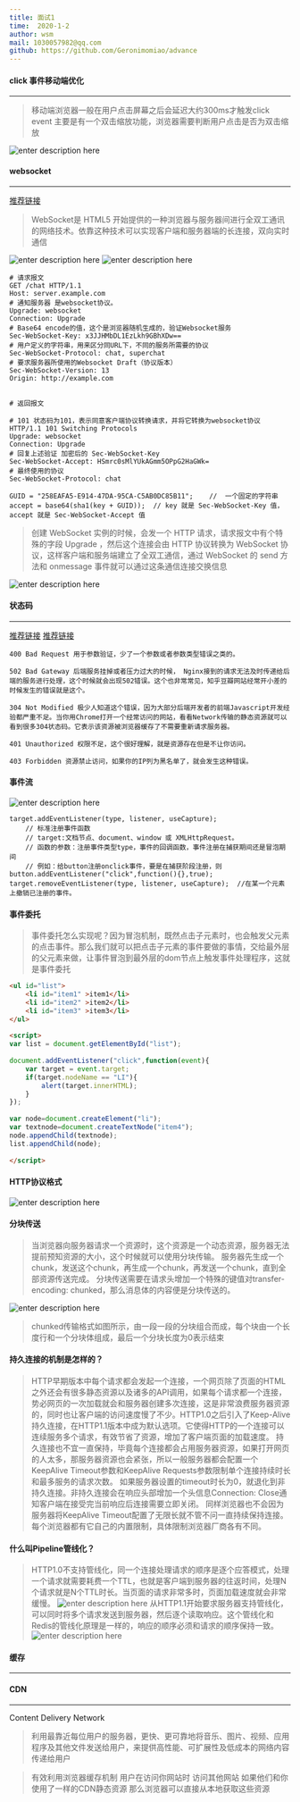 ```yaml
---
title: 面试1
time:  2020-1-2
author: wsm
mail: 1030057982@qq.com
github: https://github.com/Geronimomiao/advance
---
```

#### click 事件移动端优化 
****
> 移动端浏览器一般在用户点击屏幕之后会延迟大约300ms才触发click event
> 主要是有一个双击缩放功能，浏览器需要判断用户点击是否为双击缩放

![enter description here](https://img.wsmpage.cn/learning/2020-1-2/1577930059057.png)


#### websocket
****
[推荐链接](https://juejin.im/post/5dd4b991e51d450818244c30)
> WebSocket是 HTML5 开始提供的一种浏览器与服务器间进行全双工通讯的网络技术。依靠这种技术可以实现客户端和服务器端的长连接，双向实时通信

![enter description here](https://img.wsmpage.cn/learning/2020-1-2/1577933626655.png)
![enter description here](https://img.wsmpage.cn/learning/2020-1-2/1577939056101.png)

```
# 请求报文
GET /chat HTTP/1.1
Host: server.example.com
# 通知服务器 是websocket协议。
Upgrade: websocket
Connection: Upgrade
# Base64 encode的值，这个是浏览器随机生成的，验证Websocket服务 
Sec-WebSocket-Key: x3JJHMbDL1EzLkh9GBhXDw==
# 用户定义的字符串，用来区分同URL下，不同的服务所需要的协议
Sec-WebSocket-Protocol: chat, superchat
# 要求服务器所使用的Websocket Draft（协议版本）
Sec-WebSocket-Version: 13
Origin: http://example.com


# 返回报文

# 101 状态码为101，表示同意客户端协议转换请求，并将它转换为websocket协议
HTTP/1.1 101 Switching Protocols
Upgrade: websocket
Connection: Upgrade
# 回复上述验证 加密后的 Sec-WebSocket-Key
Sec-WebSocket-Accept: HSmrc0sMlYUkAGmm5OPpG2HaGWk=
# 最终使用的协议
Sec-WebSocket-Protocol: chat
```

```
GUID = "258EAFA5-E914-47DA-95CA-C5AB0DC85B11";    //  一个固定的字符串
accept = base64(sha1(key + GUID));	// key 就是 Sec-WebSocket-Key 值，accept 就是 Sec-WebSocket-Accept 值

```


> 创建 WebSocket 实例的时候，会发一个 HTTP 请求，请求报文中有个特殊的字段 Upgrade ，然后这个连接会由 HTTP 协议转换为 WebSocket 协议，这样客户端和服务端建立了全双工通信，通过 WebSocket 的 send 方法和 onmessage 事件就可以通过这条通信连接交换信息


![enter description here](https://img.wsmpage.cn/learning/2020-1-2/1577945180817.png)



#### 状态码
****
[推荐链接](https://www.jianshu.com/p/31d36e171b9d)
[推荐链接](https://blog.csdn.net/peipeiluo/article/details/80157232)
```
400 Bad Request 用于参数验证，少了一个参数或者参数类型错误之类的。

502 Bad Gateway 后端服务挂掉或者压力过大的时候， Nginx接到的请求无法及时传递给后端的服务进行处理，这个时候就会出现502错误。这个也非常常见，知乎豆瓣网站经常开小差的时候发生的错误就是这个。

304 Not Modified 极少人知道这个错误，因为大部分后端开发者的前端Javascript开发经验都严重不足。当你用Chrome打开一个经常访问的网站，看看Network传输的静态资源就可以看到很多304状态码。它表示该资源被浏览器缓存了不需要重新请求服务器。

401 Unauthorized 权限不足，这个很好理解，就是资源存在但是不让你访问。

403 Forbidden 资源禁止访问，如果你的IP列为黑名单了，就会发生这种错误。
```

#### 事件流

![enter description here](https://img.wsmpage.cn/learning/2020-1-2/1577930945216.png)



```
target.addEventListener(type, listener, useCapture);  
    // 标准注册事件函数
    // target:文档节点、document、window 或 XMLHttpRequest。
    // 函数的参数：注册事件类型type，事件的回调函数，事件注册在捕获期间还是冒泡期间
    // 例如：给button注册onclick事件，要是在捕获阶段注册，则 button.addEventListener("click",function(){},true);
target.removeEventListener(type, listener, useCapture);  //在某一个元素上撤销已注册的事件。

```

#### 事件委托
> 事件委托怎么实现呢？因为冒泡机制，既然点击子元素时，也会触发父元素的点击事件。那么我们就可以把点击子元素的事件要做的事情，交给最外层的父元素来做，让事件冒泡到最外层的dom节点上触发事件处理程序，这就是事件委托

```html
<ul id="list">
    <li id="item1" >item1</li>
    <li id="item2" >item2</li>
    <li id="item3" >item3</li>
</ul>
  
<script>
var list = document.getElementById("list");
  
document.addEventListener("click",function(event){
    var target = event.target;
    if(target.nodeName == "LI"){
        alert(target.innerHTML);
    }
});
  
var node=document.createElement("li");
var textnode=document.createTextNode("item4");
node.appendChild(textnode);
list.appendChild(node);
  
</script>
```

#### HTTP协议格式
![enter description here](https://img.wsmpage.cn/learning/2020-1-2/1577938740861.png)



#### 分块传送
> 当浏览器向服务器请求一个资源时，这个资源是一个动态资源，服务器无法提前预知资源的大小，这个时候就可以使用分块传输。
>服务器先生成一个chunk，发送这个chunk，再生成一个chunk，再发送一个chunk，直到全部资源传送完成。
>分块传送需要在请求头增加一个特殊的键值对transfer-encoding: chunked，那么消息体的内容便是分块传送的。

![enter description here](https://img.wsmpage.cn/learning/2020-1-2/1577946123166.png)

> chunked传输格式如图所示，由一段一段的分块组合而成，每个块由一个长度行和一个分块体组成，最后一个分块长度为0表示结束

#### 持久连接的机制是怎样的？
> HTTP早期版本中每个请求都会发起一个连接，一个网页除了页面的HTML之外还会有很多静态资源以及诸多的API调用，如果每个请求都一个连接，势必网页的一次加载就会和服务器创建多次连接，这是非常浪费服务器资源的，同时也让客户端的访问速度慢了不少。HTTP1.0之后引入了Keep-Alive持久连接，在HTTP1.1版本中成为默认选项。它使得HTTP的一个连接可以连续服务多个请求，有效节省了资源，增加了客户端页面的加载速度。
> 持久连接也不宜一直保持，毕竟每个连接都会占用服务器资源，如果打开网页的人太多，那服务器资源也会紧张，所以一般服务器都会配置一个KeepAlive Timeout参数和KeepAlive Requests参数限制单个连接持续时长和最多服务的请求次数。
> 如果服务器设置的timeout时长为0，就退化到非持久连接。非持久连接会在响应头部增加一个头信息Connection: Close通知客户端在接受完当前响应后连接需要立即关闭。
> 同样浏览器也不会因为服务器将KeepAlive Timeout配置了无限长就不管不问一直持续保持连接。每个浏览器都有它自己的内置限制，具体限制浏览器厂商各有不同。

#### 什么叫Pipeline管线化？
> HTTP1.0不支持管线化，同一个连接处理请求的顺序是逐个应答模式，处理一个请求就需要耗费一个TTL，也就是客户端到服务器的往返时间，处理N个请求就是N个TTL时长。当页面的请求非常多时，页面加载速度就会非常缓慢。
![enter description here](https://img.wsmpage.cn/learning/2020-1-2/1577946539832.png)
> 从HTTP1.1开始要求服务器支持管线化，可以同时将多个请求发送到服务器，然后逐个读取响应。这个管线化和Redis的管线化原理是一样的，响应的顺序必须和请求的顺序保持一致。
![enter description here](https://img.wsmpage.cn/learning/2020-1-2/1577946583893.png)



#### 缓存 
****


#### CDN
****
Content Delivery Network
> 利用最靠近每位用户的服务器，更快、更可靠地将音乐、图片、视频、应用程序及其他文件发送给用户，来提供高性能、可扩展性及低成本的网络内容传递给用户

> 有效利用浏览器缓存机制 
> 用户在访问你网站时 访问其他网站 如果他们和你使用了一样的CDN静态资源 那么浏览器可以直接从本地获取这些资源
